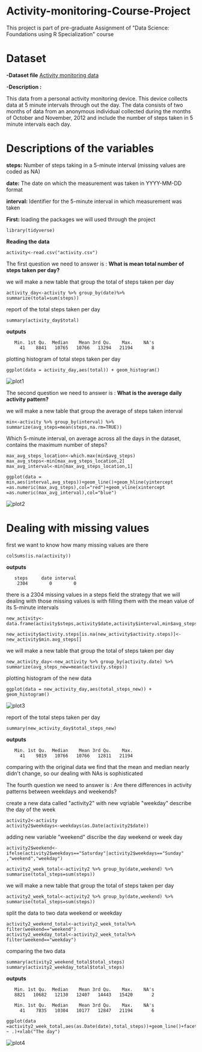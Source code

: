 # Activity-monitoring-Course-Project
This project is part of pre-graduate Assignment of "Data Science: Foundations using R Specialization" course

# Dataset

**-Dataset file** [Activity monitoring data](https://d396qusza40orc.cloudfront.net/repdata%2Fdata%2Factivity.zip)

**-Description :**

This data from a personal activity monitoring device. This device collects data at 5 minute intervals through out the day. The data consists of two months of data from an anonymous individual collected during the months of October and November, 2012 and include the number of steps taken in 5 minute intervals each day.

# Descriptions of the variables

**steps:** Number of steps taking in a 5-minute interval (missing values are coded as NA)

**date:** The date on which the measurement was taken in YYYY-MM-DD format

**interval:** Identifier for the 5-minute interval in which measurement was taken

**First:** loading the packages we will used through the project

```
library(tidyverse)
```

**Reading the data**

```
activity<-read.csv("activity.csv")
```

The first question we need to answer is : **What is mean total number of steps taken per day?**

we will make a new table that group the total of steps taken per day

```
activity_day<-activity %>% group_by(date)%>% summarize(total=sum(steps))
```

report of the total steps taken per day

```
summary(activity_day$total)
```

**outputs**

```
   Min. 1st Qu.  Median    Mean 3rd Qu.    Max.    NA's 
     41    8841   10765   10766   13294   21194       8 
```

plotting histogram of total steps taken per day

```
ggplot(data = activity_day,aes(total)) + geom_histogram()
```

![plot1](https://user-images.githubusercontent.com/41892582/187039681-15dd4884-9e95-426a-81a5-3d97ff345ea9.png)

The second question we need to answer is : **What is the average daily activity pattern?**

we will make a new table that group the average of steps taken interval 

```
min<-activity %>% group_by(interval) %>% summarize(avg_steps=mean(steps,na.rm=TRUE))
```

Which 5-minute interval, on average across all the days in the dataset, contains the maximum number of steps?

```
max_avg_steps_location<-which.max(min$avg_steps)
max_avg_steps<-min[max_avg_steps_location,2]
max_avg_interval<-min[max_avg_steps_location,1]

ggplot(data = min,aes(interval,avg_steps))+geom_line()+geom_hline(yintercept =as.numeric(max_avg_steps),col="red")+geom_vline(xintercept =as.numeric(max_avg_interval),col="blue")
```

![plot2](https://user-images.githubusercontent.com/41892582/187040108-56e21ebf-1c09-42ee-bf51-64a3917fdc65.png)

# Dealing with missing values

first we want to know how many missing values are there

```
colSums(is.na(activity))
```

**outputs**

```
   steps     date interval 
    2304        0        0 
```

there is a 2304 missing values in a steps field the strategy that we will dealing with those missing values is with filling them with the mean value of its 5-minute intervals

```
new_activity<-data.frame(activity$steps,activity$date,activity$interval,min$avg_steps)

new_activity$activity.steps[is.na(new_activity$activity.steps)]<-new_activity$min.avg_steps[]
```

we will make a new table that group the total of steps taken per day

```
new_activity_day<-new_activity %>% group_by(activity.date) %>% summarize(avg_steps_new=mean(activity.steps))
```
plotting histogram of the new data

```
ggplot(data = new_activity_day,aes(total_steps_new)) + geom_histogram()
```

![plot3](https://user-images.githubusercontent.com/41892582/187045688-5f55423c-fc3c-43ce-a2d3-f869a9dea459.png)

report of the total steps taken per day

```
summary(new_activity_day$total_steps_new)
```

**outputs**

```
   Min. 1st Qu.  Median    Mean 3rd Qu.    Max. 
     41    9819   10766   10766   12811   21194 
```

comparing with the original data we find that the mean and median nearly didn't change, so our dealing with NAs is sophisticated

The fourth question we need to answer is : Are there differences in activity patterns between weekdays and weekends?

create a new data called "activity2" with new vqriable "weekday" describe the day of the week

```
activity2<-activity
activity2$weekdays<-weekdays(as.Date(activity2$date))
```

adding new variable "weekend" discribe the day weekend or week day

```
activity2$weekend<-ifelse(activity2$weekdays=="Saturday"|activity2$weekdays=="Sunday" ,"weekend","weekday")
```


```
activity2_week_total<-activity2 %>% group_by(date,weekend) %>% summarise(total_steps=sum(steps))
```

we will make a new table that group the total of steps taken per day

```
activity2_week_total<-activity2 %>% group_by(date,weekend) %>% summarise(total_steps=sum(steps))
```

split the data to two data weekend or weekday

```
activity2_weekend_total<-activity2_week_total%>% filter(weekend=="weekend")
activity2_weekday_total<-activity2_week_total%>% filter(weekend=="weekday")
```

comparing the two data

```
summary(activity2_weekend_total$total_steps)
summary(activity2_weekday_total$total_steps)
```

**outputs**

```
   Min. 1st Qu.  Median    Mean 3rd Qu.    Max.    NA's 
   8821   10682   12130   12407   14443   15420       2 

   Min. 1st Qu.  Median    Mean 3rd Qu.    Max.    NA's 
     41    7835   10304   10177   12847   21194       6 
```

```
ggplot(data =activity2_week_total,aes(as.Date(date),total_steps))+geom_line()+facet_grid(weekend ~ .)+xlab("The day")
```

![plot4](https://user-images.githubusercontent.com/41892582/187053848-f322a41d-9a6a-4645-ad53-015b58e54889.png)
